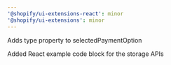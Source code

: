 ```yaml
---
'@shopify/ui-extensions-react': minor
'@shopify/ui-extensions': minor
---
```


Adds type property to selectedPaymentOption

Added React example code block for the storage APIs
